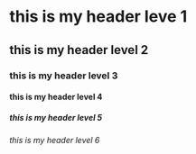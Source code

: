 # this is my header leve 1
## this is my header level 2
### this is my header level 3
#### this is my header level 4
##### this is my header level 5
###### this is my header level 6
